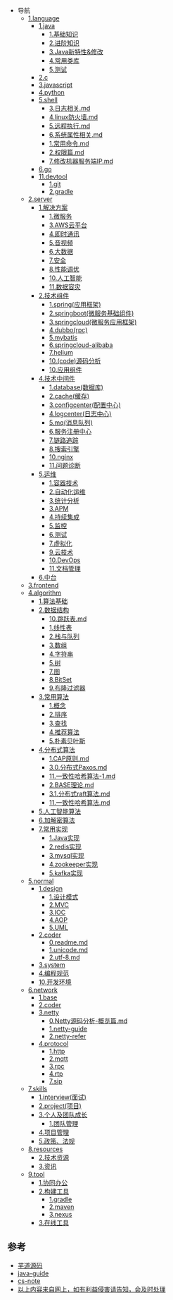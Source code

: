 * 导航
  * [1.language](https://github.com/wuhaocn/guide-doc/tree/master/./1.language)
    * [1.java](https://github.com/wuhaocn/guide-doc/tree/master/./1.language/1.java)
      * [1.基础知识](https://github.com/wuhaocn/guide-doc/tree/master/./1.language/1.java/1.基础知识)
      * [2.进阶知识](https://github.com/wuhaocn/guide-doc/tree/master/./1.language/1.java/2.进阶知识)
      * [3.Java新特性&修改](https://github.com/wuhaocn/guide-doc/tree/master/./1.language/1.java/3.Java新特性&修改)
      * [4.常用类库](https://github.com/wuhaocn/guide-doc/tree/master/./1.language/1.java/4.常用类库)
      * [5.测试](https://github.com/wuhaocn/guide-doc/tree/master/./1.language/1.java/5.测试)
    * [2.c](https://github.com/wuhaocn/guide-doc/tree/master/./1.language/2.c)
    * [3.javascript](https://github.com/wuhaocn/guide-doc/tree/master/./1.language/3.javascript)
    * [4.python](https://github.com/wuhaocn/guide-doc/tree/master/./1.language/4.python)
    * [5.shell](https://github.com/wuhaocn/guide-doc/tree/master/./1.language/5.shell)
      * [3.日志相关.md](https://github.com/wuhaocn/guide-doc/tree/master/./1.language/5.shell/3.日志相关.md)
      * [4.linux防火墙.md](https://github.com/wuhaocn/guide-doc/tree/master/./1.language/5.shell/4.linux防火墙.md)
      * [5.远程执行.md](https://github.com/wuhaocn/guide-doc/tree/master/./1.language/5.shell/5.远程执行.md)
      * [6.系统属性相关.md](https://github.com/wuhaocn/guide-doc/tree/master/./1.language/5.shell/6.系统属性相关.md)
      * [1.常用命令.md](https://github.com/wuhaocn/guide-doc/tree/master/./1.language/5.shell/1.常用命令.md)
      * [2.权限篇.md](https://github.com/wuhaocn/guide-doc/tree/master/./1.language/5.shell/2.权限篇.md)
      * [7.修改机器服务端IP.md](https://github.com/wuhaocn/guide-doc/tree/master/./1.language/5.shell/7.修改机器服务端IP.md)
    * [6.go](https://github.com/wuhaocn/guide-doc/tree/master/./1.language/6.go)
    * [11.devtool](https://github.com/wuhaocn/guide-doc/tree/master/./1.language/11.devtool)
      * [1.git](https://github.com/wuhaocn/guide-doc/tree/master/./1.language/11.devtool/1.git)
      * [2.gradle](https://github.com/wuhaocn/guide-doc/tree/master/./1.language/11.devtool/2.gradle)
  * [2.server](https://github.com/wuhaocn/guide-doc/tree/master/./2.server)
    * [1.解决方案](https://github.com/wuhaocn/guide-doc/tree/master/./2.server/1.解决方案)
      * [1.微服务](https://github.com/wuhaocn/guide-doc/tree/master/./2.server/1.解决方案/1.微服务)
      * [3.AWS云平台](https://github.com/wuhaocn/guide-doc/tree/master/./2.server/1.解决方案/3.AWS云平台)
      * [4.即时通讯](https://github.com/wuhaocn/guide-doc/tree/master/./2.server/1.解决方案/4.即时通讯)
      * [5.音视频](https://github.com/wuhaocn/guide-doc/tree/master/./2.server/1.解决方案/5.音视频)
      * [6.大数据](https://github.com/wuhaocn/guide-doc/tree/master/./2.server/1.解决方案/6.大数据)
      * [7.安全](https://github.com/wuhaocn/guide-doc/tree/master/./2.server/1.解决方案/7.安全)
      * [8.性能调优](https://github.com/wuhaocn/guide-doc/tree/master/./2.server/1.解决方案/8.性能调优)
      * [10.人工智能](https://github.com/wuhaocn/guide-doc/tree/master/./2.server/1.解决方案/10.人工智能)
      * [11.数据容灾](https://github.com/wuhaocn/guide-doc/tree/master/./2.server/1.解决方案/11.数据容灾)
    * [2.技术组件](https://github.com/wuhaocn/guide-doc/tree/master/./2.server/2.技术组件)
      * [1.spring(应用框架)](https://github.com/wuhaocn/guide-doc/tree/master/./2.server/2.技术组件/1.spring(应用框架))
      * [2.springboot(微服务基础组件)](https://github.com/wuhaocn/guide-doc/tree/master/./2.server/2.技术组件/2.springboot(微服务基础组件))
      * [3.springcloud(微服务应用框架)](https://github.com/wuhaocn/guide-doc/tree/master/./2.server/2.技术组件/3.springcloud(微服务应用框架))
      * [4.dubbo(rpc)](https://github.com/wuhaocn/guide-doc/tree/master/./2.server/2.技术组件/4.dubbo(rpc))
      * [5.mybatis](https://github.com/wuhaocn/guide-doc/tree/master/./2.server/2.技术组件/5.mybatis)
      * [6.springcloud-alibaba](https://github.com/wuhaocn/guide-doc/tree/master/./2.server/2.技术组件/6.springcloud-alibaba)
      * [7.helium](https://github.com/wuhaocn/guide-doc/tree/master/./2.server/2.技术组件/7.helium)
      * [10.(code)源码分析](https://github.com/wuhaocn/guide-doc/tree/master/./2.server/2.技术组件/10.(code)源码分析)
      * [10.应用组件](https://github.com/wuhaocn/guide-doc/tree/master/./2.server/2.技术组件/10.应用组件)
    * [4.技术中间件](https://github.com/wuhaocn/guide-doc/tree/master/./2.server/4.技术中间件)
      * [1.database(数据库)](https://github.com/wuhaocn/guide-doc/tree/master/./2.server/4.技术中间件/1.database(数据库))
      * [2.cache(缓存)](https://github.com/wuhaocn/guide-doc/tree/master/./2.server/4.技术中间件/2.cache(缓存))
      * [3.configcenter(配置中心)](https://github.com/wuhaocn/guide-doc/tree/master/./2.server/4.技术中间件/3.configcenter(配置中心))
      * [4.logcenter(日志中心)](https://github.com/wuhaocn/guide-doc/tree/master/./2.server/4.技术中间件/4.logcenter(日志中心))
      * [5.mq(消息队列)](https://github.com/wuhaocn/guide-doc/tree/master/./2.server/4.技术中间件/5.mq(消息队列))
      * [6.服务注册中心](https://github.com/wuhaocn/guide-doc/tree/master/./2.server/4.技术中间件/6.服务注册中心)
      * [7.链路追踪](https://github.com/wuhaocn/guide-doc/tree/master/./2.server/4.技术中间件/7.链路追踪)
      * [8.搜索引擎](https://github.com/wuhaocn/guide-doc/tree/master/./2.server/4.技术中间件/8.搜索引擎)
      * [10.nginx](https://github.com/wuhaocn/guide-doc/tree/master/./2.server/4.技术中间件/10.nginx)
      * [11.问题诊断](https://github.com/wuhaocn/guide-doc/tree/master/./2.server/4.技术中间件/11.问题诊断)
    * [5.运维](https://github.com/wuhaocn/guide-doc/tree/master/./2.server/5.运维)
      * [1.容器技术](https://github.com/wuhaocn/guide-doc/tree/master/./2.server/5.运维/1.容器技术)
      * [2.自动化运维](https://github.com/wuhaocn/guide-doc/tree/master/./2.server/5.运维/2.自动化运维)
      * [3.统计分析](https://github.com/wuhaocn/guide-doc/tree/master/./2.server/5.运维/3.统计分析)
      * [3.APM](https://github.com/wuhaocn/guide-doc/tree/master/./2.server/5.运维/3.APM)
      * [4.持续集成](https://github.com/wuhaocn/guide-doc/tree/master/./2.server/5.运维/4.持续集成)
      * [5.监控](https://github.com/wuhaocn/guide-doc/tree/master/./2.server/5.运维/5.监控)
      * [6.测试](https://github.com/wuhaocn/guide-doc/tree/master/./2.server/5.运维/6.测试)
      * [7.虚拟化](https://github.com/wuhaocn/guide-doc/tree/master/./2.server/5.运维/7.虚拟化)
      * [9.云技术](https://github.com/wuhaocn/guide-doc/tree/master/./2.server/5.运维/9.云技术)
      * [10.DevOps](https://github.com/wuhaocn/guide-doc/tree/master/./2.server/5.运维/10.DevOps)
      * [11.文档管理](https://github.com/wuhaocn/guide-doc/tree/master/./2.server/5.运维/11.文档管理)
    * [6.中台](https://github.com/wuhaocn/guide-doc/tree/master/./2.server/6.中台)
  * [3.frontend](https://github.com/wuhaocn/guide-doc/tree/master/./3.frontend)
  * [4.algorithm](https://github.com/wuhaocn/guide-doc/tree/master/./4.algorithm)
    * [1.算法基础](https://github.com/wuhaocn/guide-doc/tree/master/./4.algorithm/1.算法基础)
    * [2.数据结构](https://github.com/wuhaocn/guide-doc/tree/master/./4.algorithm/2.数据结构)
      * [10.跳跃表.md](https://github.com/wuhaocn/guide-doc/tree/master/./4.algorithm/2.数据结构/10.跳跃表.md)
      * [1.线性表](https://github.com/wuhaocn/guide-doc/tree/master/./4.algorithm/2.数据结构/1.线性表)
      * [2.栈与队列](https://github.com/wuhaocn/guide-doc/tree/master/./4.algorithm/2.数据结构/2.栈与队列)
      * [3.数组](https://github.com/wuhaocn/guide-doc/tree/master/./4.algorithm/2.数据结构/3.数组)
      * [4.字符串](https://github.com/wuhaocn/guide-doc/tree/master/./4.algorithm/2.数据结构/4.字符串)
      * [5.树](https://github.com/wuhaocn/guide-doc/tree/master/./4.algorithm/2.数据结构/5.树)
      * [7.图](https://github.com/wuhaocn/guide-doc/tree/master/./4.algorithm/2.数据结构/7.图)
      * [8.BitSet](https://github.com/wuhaocn/guide-doc/tree/master/./4.algorithm/2.数据结构/8.BitSet)
      * [9.布隆过滤器](https://github.com/wuhaocn/guide-doc/tree/master/./4.algorithm/2.数据结构/9.布隆过滤器)
    * [3.常用算法](https://github.com/wuhaocn/guide-doc/tree/master/./4.algorithm/3.常用算法)
      * [1.概念](https://github.com/wuhaocn/guide-doc/tree/master/./4.algorithm/3.常用算法/1.概念)
      * [2.排序](https://github.com/wuhaocn/guide-doc/tree/master/./4.algorithm/3.常用算法/2.排序)
      * [3.查找](https://github.com/wuhaocn/guide-doc/tree/master/./4.algorithm/3.常用算法/3.查找)
      * [4.推荐算法](https://github.com/wuhaocn/guide-doc/tree/master/./4.algorithm/3.常用算法/4.推荐算法)
      * [5.朴素贝叶斯](https://github.com/wuhaocn/guide-doc/tree/master/./4.algorithm/3.常用算法/5.朴素贝叶斯)
    * [4.分布式算法](https://github.com/wuhaocn/guide-doc/tree/master/./4.algorithm/4.分布式算法)
      * [1.CAP原则.md](https://github.com/wuhaocn/guide-doc/tree/master/./4.algorithm/4.分布式算法/1.CAP原则.md)
      * [3.0.分布式Paxos.md](https://github.com/wuhaocn/guide-doc/tree/master/./4.algorithm/4.分布式算法/3.0.分布式Paxos.md)
      * [11.一致性哈希算法-1.md](https://github.com/wuhaocn/guide-doc/tree/master/./4.algorithm/4.分布式算法/11.一致性哈希算法-1.md)
      * [2.BASE理论.md](https://github.com/wuhaocn/guide-doc/tree/master/./4.algorithm/4.分布式算法/2.BASE理论.md)
      * [3.1.分布式raft算法.md](https://github.com/wuhaocn/guide-doc/tree/master/./4.algorithm/4.分布式算法/3.1.分布式raft算法.md)
      * [11.一致性哈希算法.md](https://github.com/wuhaocn/guide-doc/tree/master/./4.algorithm/4.分布式算法/11.一致性哈希算法.md)
    * [5.人工智能算法](https://github.com/wuhaocn/guide-doc/tree/master/./4.algorithm/5.人工智能算法)
    * [6.加解密算法](https://github.com/wuhaocn/guide-doc/tree/master/./4.algorithm/6.加解密算法)
    * [7.常用实现](https://github.com/wuhaocn/guide-doc/tree/master/./4.algorithm/7.常用实现)
      * [1.Java实现](https://github.com/wuhaocn/guide-doc/tree/master/./4.algorithm/7.常用实现/1.Java实现)
      * [2.redis实现](https://github.com/wuhaocn/guide-doc/tree/master/./4.algorithm/7.常用实现/2.redis实现)
      * [3.mysql实现](https://github.com/wuhaocn/guide-doc/tree/master/./4.algorithm/7.常用实现/3.mysql实现)
      * [4.zookeeper实现](https://github.com/wuhaocn/guide-doc/tree/master/./4.algorithm/7.常用实现/4.zookeeper实现)
      * [5.kafka实现](https://github.com/wuhaocn/guide-doc/tree/master/./4.algorithm/7.常用实现/5.kafka实现)
  * [5.normal](https://github.com/wuhaocn/guide-doc/tree/master/./5.normal)
    * [1.design](https://github.com/wuhaocn/guide-doc/tree/master/./5.normal/1.design)
      * [1.设计模式](https://github.com/wuhaocn/guide-doc/tree/master/./5.normal/1.design/1.设计模式)
      * [2.MVC](https://github.com/wuhaocn/guide-doc/tree/master/./5.normal/1.design/2.MVC)
      * [3.IOC](https://github.com/wuhaocn/guide-doc/tree/master/./5.normal/1.design/3.IOC)
      * [4.AOP](https://github.com/wuhaocn/guide-doc/tree/master/./5.normal/1.design/4.AOP)
      * [5.UML](https://github.com/wuhaocn/guide-doc/tree/master/./5.normal/1.design/5.UML)
    * [2.coder](https://github.com/wuhaocn/guide-doc/tree/master/./5.normal/2.coder)
      * [0.readme.md](https://github.com/wuhaocn/guide-doc/tree/master/./5.normal/2.coder/0.readme.md)
      * [1.unicode.md](https://github.com/wuhaocn/guide-doc/tree/master/./5.normal/2.coder/1.unicode.md)
      * [2.utf-8.md](https://github.com/wuhaocn/guide-doc/tree/master/./5.normal/2.coder/2.utf-8.md)
    * [3.system](https://github.com/wuhaocn/guide-doc/tree/master/./5.normal/3.system)
    * [4.编程规范](https://github.com/wuhaocn/guide-doc/tree/master/./5.normal/4.编程规范)
    * [10.开发环境](https://github.com/wuhaocn/guide-doc/tree/master/./5.normal/10.开发环境)
  * [6.network](https://github.com/wuhaocn/guide-doc/tree/master/./6.network)
    * [1.base](https://github.com/wuhaocn/guide-doc/tree/master/./6.network/1.base)
    * [2.coder](https://github.com/wuhaocn/guide-doc/tree/master/./6.network/2.coder)
    * [3.netty](https://github.com/wuhaocn/guide-doc/tree/master/./6.network/3.netty)
      * [0.Netty源码分析-概览篇.md](https://github.com/wuhaocn/guide-doc/tree/master/./6.network/3.netty/0.Netty源码分析-概览篇.md)
      * [1.netty-guide](https://github.com/wuhaocn/guide-doc/tree/master/./6.network/3.netty/1.netty-guide)
      * [2.netty-refer](https://github.com/wuhaocn/guide-doc/tree/master/./6.network/3.netty/2.netty-refer)
    * [4.protocol](https://github.com/wuhaocn/guide-doc/tree/master/./6.network/4.protocol)
      * [1.http](https://github.com/wuhaocn/guide-doc/tree/master/./6.network/4.protocol/1.http)
      * [2.mqtt](https://github.com/wuhaocn/guide-doc/tree/master/./6.network/4.protocol/2.mqtt)
      * [3.rpc](https://github.com/wuhaocn/guide-doc/tree/master/./6.network/4.protocol/3.rpc)
      * [4.rtp](https://github.com/wuhaocn/guide-doc/tree/master/./6.network/4.protocol/4.rtp)
      * [7.sip](https://github.com/wuhaocn/guide-doc/tree/master/./6.network/4.protocol/7.sip)
  * [7.skills](https://github.com/wuhaocn/guide-doc/tree/master/./7.skills)
    * [1.interview(面试)](https://github.com/wuhaocn/guide-doc/tree/master/./7.skills/1.interview(面试))
    * [2.project(项目)](https://github.com/wuhaocn/guide-doc/tree/master/./7.skills/2.project(项目))
    * [3.个人及团队成长](https://github.com/wuhaocn/guide-doc/tree/master/./7.skills/3.个人及团队成长)
      * [1.团队管理](https://github.com/wuhaocn/guide-doc/tree/master/./7.skills/3.个人及团队成长/1.团队管理)
    * [4.项目管理](https://github.com/wuhaocn/guide-doc/tree/master/./7.skills/4.项目管理)
    * [5.政策、法规](https://github.com/wuhaocn/guide-doc/tree/master/./7.skills/5.政策、法规)
  * [8.resources](https://github.com/wuhaocn/guide-doc/tree/master/./8.resources)
    * [2.技术资源](https://github.com/wuhaocn/guide-doc/tree/master/./8.resources/2.技术资源)
    * [3.资讯](https://github.com/wuhaocn/guide-doc/tree/master/./8.resources/3.资讯)
  * [9.tool](https://github.com/wuhaocn/guide-doc/tree/master/./9.tool)
    * [1.协同办公](https://github.com/wuhaocn/guide-doc/tree/master/./9.tool/1.协同办公)
    * [2.构建工具](https://github.com/wuhaocn/guide-doc/tree/master/./9.tool/2.构建工具)
      * [1.gradle](https://github.com/wuhaocn/guide-doc/tree/master/./9.tool/2.构建工具/1.gradle)
      * [2.maven](https://github.com/wuhaocn/guide-doc/tree/master/./9.tool/2.构建工具/2.maven)
      * [3.nexus](https://github.com/wuhaocn/guide-doc/tree/master/./9.tool/2.构建工具/3.nexus)
    * [3.在线工具](https://github.com/wuhaocn/guide-doc/tree/master/./9.tool/3.在线工具)
## 参考

* [芋道源码]()
* [java-guide]()
* [cs-note]()
* [以上内容来自网上，如有利益侵害请告知，会及时处理]()
